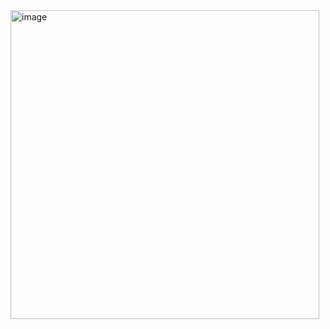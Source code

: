 <img width="494" alt="image" src="https://user-images.githubusercontent.com/113409861/236701475-c9431808-9fe8-4161-9faf-c9aa8495c9ef.png">

